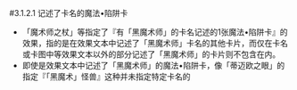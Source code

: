 #3.1.2.1        记述了卡名的魔法•陷阱卡
* 「魔术师之杖」等指定了『有「黑魔术师」的卡名记述的1张魔法•陷阱卡』的效果，指的是在效果文本中记述了「黑魔术师」卡名的其他卡片，而仅在卡名或卡图中等效果文本以外的部分记述了「黑魔术师」的卡片则不包含在内。
* 即使是效果文本中记述了「黑魔术师」的魔法•陷阱卡，像「蒂迈欧之眼」的指定『「黑魔术」怪兽』这种并未指定特定卡名的